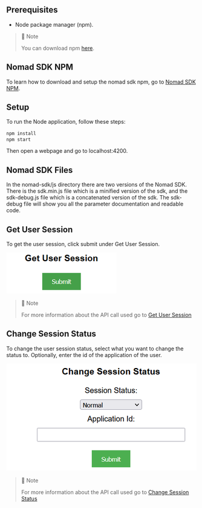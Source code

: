 ## Prerequisites

- Node package manager (npm).

> 📘 Note
> 
> You can download npm [here](https://nodejs.org/en/download).

## Nomad SDK NPM

To learn how to download and setup the nomad sdk npm, go to [Nomad SDK NPM](https://github.com/Nomad-Media/nomad-sdk/tree/main/nomad-sdk-npm).

## Setup

To run the Node application, follow these steps:
```
npm install
npm start
```

Then open a webpage and go to localhost:4200.

## Nomad SDK Files

In the nomad-sdk/js directory there are two versions of the Nomad SDK. There is the sdk.min.js file which is a minified version of the sdk, and the sdk-debug.js file which is a concatenated version of the sdk. The sdk-debug file will show you all the parameter documentation and readable code.

## Get User Session

To get the user session, click submit under Get User Session.

![](images/get-user-session.png)

> 📘 Note
> 
> For more information about the API call used go to [Get User Session](https://developer.nomad-cms.com/docs/get-user-session)

## Change Session Status

To change the user session status, select what you want to change the status to. Optionally, enter the id of the application of the user.

![](images/change-session-status.png)

> 📘 Note
> 
> For more information about the API call used go to [Change Session Status](https://developer.nomad-cms.com/docs/change-session-status)